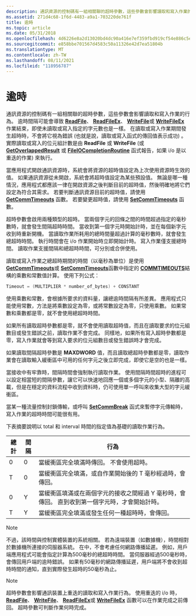 ```yaml
---
description: 通訊資源的控制碼有一組相關聯的超時參數，這些參數會影響讀取和寫入作業的行為。
ms.assetid: 271d4c68-1f6d-4483-a9a1-703220de761f
title: 逾時
ms.topic: article
ms.date: 05/31/2018
ms.openlocfilehash: 4d6226e8a2d13020bd4dc90a416e7ef359fbd919cf54e886c5e691e5fca2cdea
ms.sourcegitcommit: e858bbe701567d4583c50a11326e42d7ea51804b
ms.translationtype: MT
ms.contentlocale: zh-TW
ms.lasthandoff: 08/11/2021
ms.locfileid: "118956787"
---
```

# <a name="time-outs"></a>逾時

通訊資源的控制碼有一組相關聯的超時參數，這些參數會影響讀取和寫入作業的行為。 逾時間隔可能會導致 [**ReadFile**](/windows/desktop/api/fileapi/nf-fileapi-readfile)、 [**ReadFileEx**](/windows/desktop/api/fileapi/nf-fileapi-readfileex)、 [**WriteFile**](/windows/desktop/api/fileapi/nf-fileapi-writefile)或 [**WriteFileEx**](/windows/desktop/api/fileapi/nf-fileapi-writefileex) 作業結束，即使未讀取或寫入指定的字元數也是一樣。 在讀取或寫入作業期間發生超時時，不會將它視為錯誤 (也就是說，讀取或寫入函式的傳回值表示成功) 。 實際讀取或寫入的位元組計數是由 **ReadFile** 或 **WriteFile** (或 [**GetOverlappedResult**](/windows/desktop/api/ioapiset/nf-ioapiset-getoverlappedresult) 或 [**FileIOCompletionRoutine**](/windows/desktop/api/minwinbase/nc-minwinbase-lpoverlapped_completion_routine) 函式報告，如果 i/o 是以重迭的作業) 來執行。

當應用程式開啟通訊資源時，系統會將資源的超時值設定為上次使用資源時生效的值。 如果通訊資源從未開啟，系統會將超時值設定為某些預設值。 無論是哪一種情況，應用程式都應該一律在開啟資源之後判斷目前的超時值，然後明確地將它們設定為符合其需求。 若要判斷通訊資源目前的超時值，請使用 [**GetCommTimeouts**](/windows/desktop/api/Winbase/nf-winbase-getcommtimeouts) 函數。 若要變更超時值，請使用 [**SetCommTimeouts**](/windows/desktop/api/Winbase/nf-winbase-setcommtimeouts) 函數。

超時參數會啟用兩種類型的超時。 當兩個字元的回條之間的時間超過指定的毫秒數時，就會發生間隔超時時間。 當收到第一個字元時開始計時，並在每個新字元收到時重新開機。 當讀取作業所耗用的總時間量超過計算的毫秒數時，就會發生總超時時間。 執行時間會在 i/o 作業開始時立即開始計時。 寫入作業僅支援總時間。 讀取作業支援間隔和總超時時間，可分別或合併使用。

讀取或寫入作業之總超時期間的時間（以毫秒為單位）是使用 [**GetCommTimeouts**](/windows/desktop/api/Winbase/nf-winbase-getcommtimeouts)或 [**SetCommTimeouts**](/windows/desktop/api/Winbase/nf-winbase-setcommtimeouts)函數中指定的 [**COMMTIMEOUTS**](/windows/desktop/api/Winbase/ns-winbase-commtimeouts)結構的乘數和常數值計算。 使用下列公式：


```C++
Timeout = (MULTIPLIER * number_of_bytes) + CONSTANT
```



使用乘數和常數，會根據所要求的資料量，讓總逾時間隔有所差異。 應用程式只能使用常數，方法是將乘數設定為零，或將常數設定為零，只使用乘數。 如果常數和乘數都是零，就不會使用總超時時間。

如果所有讀取超時參數都是零，就不會使用讀取超時值，而且在讀取要求的位元組數目或發生錯誤之前，讀取作業不會完成。 同樣地，如果所有寫入超時參數都是零，寫入作業就會等到寫入要求的位元組數目或發生錯誤時才會完成。

如果讀取間隔超時參數是 **MAXDWORD** 值，而且讀取總超時參數都是零，讀取作業會在讀取輸入緩衝區中可用的任何字元之後立即完成，即使它是空的也是一樣。

當接收中有牢靠時，間隔時間會強制執行讀取作業。 使用間隔時間超時的進程可以設定相當短的間隔參數，讓它可以快速地回應一個或多個字元的小型、隔離的高載，但是在穩定的資料流程中收到資料時，仍可使用單一呼叫來收集大型的字元緩衝區。

當某一種流量控制封鎖傳輸，或呼叫 [**SetCommBreak**](/windows/desktop/api/Winbase/nf-winbase-setcommbreak) 函式來暫停字元傳輸時，寫入作業的超時時間可能很有用。

下表摘要說明以 total 和 interval 時間的指定值為基礎的讀取作業行為。



| 總計 | 間隔 | 行為                                                                                                                                                                                 |
|-------|----------|------------------------------------------------------------------------------------------------------------------------------------------------------------------------------------------|
| 0     | 0        | 當緩衝區完全填滿時傳回。 不會使用超時。                                                                                                                    |
| T     | 0        | 當緩衝區完全填滿，或自作業開始後的 T 毫秒經過時，會傳回。                                                                   |
| 0     | Y        | 當緩衝區填滿或在兩個字元的接收之間經過 Y 毫秒時，會傳回。 直到收到第一個字元時，才會開始計時。 |
| T     | Y        | 當緩衝區完全填滿或發生任何一種超時時，會傳回。                                                                                                     |



 

> [!Note]  
> 不過，該時間與控制實體裝置的系統相關。 若為遠端裝置（如數據機），時間相對於數據機所連接的伺服器系統。 在中，不會考慮任何網路傳播延遲。 例如，用戶端應用程式可能會指定計算為500毫秒的總超時時間。 當伺服器經過500毫秒時，會傳回用戶端的逾時錯誤。 如果有50毫秒的網路傳播延遲，用戶端將不會收到超時時間的通知，直到實際發生超時的50毫秒為止。

 

> [!Note]  
> 超時參數會影響通訊裝置上重迭的讀取和寫入作業行為。 使用重迭的 i/o 時， [**ReadFile**](/windows/desktop/api/fileapi/nf-fileapi-readfile)、 [**WriteFile**](/windows/desktop/api/fileapi/nf-fileapi-writefile)、 [**ReadFileEx**](/windows/desktop/api/fileapi/nf-fileapi-readfileex)或 [**WriteFileEx**](/windows/desktop/api/fileapi/nf-fileapi-writefileex) 函數可以在作業完成之前傳回。 超時參數可判斷作業何時完成。

 

 

 
